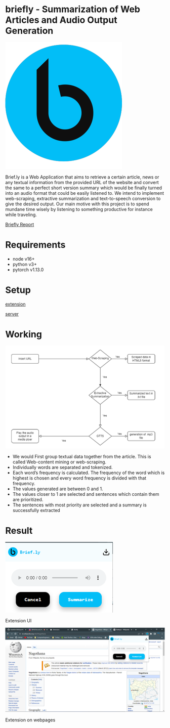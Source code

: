 # briefly - Summarization of Web Articles and Audio Output Generation

![briefly logo](./assets/images/Logo.png)

Brief.ly is a Web Application that aims to retrieve a certain article, news or any textual information from the provided URL of the website and convert the same to a perfect short version summary which would be finally turned into an audio format that could be easily listened to. We intend to implement web-scraping, extractive summarization and text-to-speech conversion to give the desired output. Our main motive with this project is to spend mundane time wisely by listening to something productive for instance while traveling. 

[Briefly Report](https://docs.google.com/document/d/1E4_56Jobla8tImKAiX_jhx73VACyISTRtKxTuRLK0j0/edit?usp=sharing)

# Requirements
- node v16+
- python v3+
- pytorch v1.13.0 

# Setup

[extension](./extension/README.MD)

[server](./server/README.md)

# Working
![Working briefly](./assets/images/workflow.png)

- We would First group textual data together from the article. This is called Web-content mining or web-scraping.
- Individually words are separated and tokenized. 
- Each word’s frequency is calculated. The frequency of the word which is highest is chosen and every word frequency is divided with that frequency. 
- The values generated are between 0 and 1. 
- The values closer to 1 are selected and sentences which contain them are prioritized. 
- The sentences with most priority are selected and a summary is successfully extracted

# Result 

![Extension](./assets/images/brieflyExtension.png)

Extension UI

![webpage](./assets/images/briefly.png)

Extension on webpages